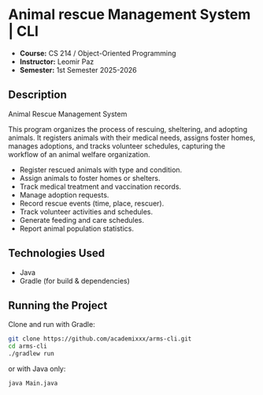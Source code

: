 # Animal rescue Management System | CLI

- **Course:** CS 214 / Object-Oriented Programming
- **Instructor:** Leomir Paz 
- **Semester:**  1st Semester 2025-2026

## Description
Animal Rescue Management System 

This program organizes the process of rescuing, sheltering, and adopting
animals. It registers animals with their medical needs, assigns foster homes,
manages adoptions, and tracks volunteer schedules, capturing the workflow of
an animal welfare organization.

- Register rescued animals with type and condition.
- Assign animals to foster homes or shelters.
- Track medical treatment and vaccination records.
- Manage adoption requests.
- Record rescue events (time, place, rescuer).
- Track volunteer activities and schedules.
- Generate feeding and care schedules.
- Report animal population statistics.

## Technologies Used
- Java
- Gradle (for build & dependencies)



## Running the Project
Clone and run with Gradle:
```bash
git clone https://github.com/academixxx/arms-cli.git
cd arms-cli
./gradlew run
```
or with Java only:
```bash
java Main.java
```
